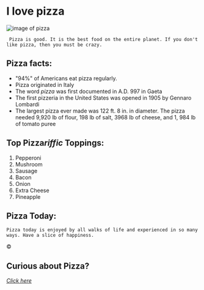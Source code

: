 # **I love pizza**
 

![image of pizza](https://www.publicdomainpictures.net/pictures/40000/velka/fresh-pizza.jpg)

     Pizza is good. It is the best food on the entire planet. If you don't like pizza, then you must be crazy. 

## **Pizza facts:**
* "94%" of Americans eat pizza regularly.
* Pizza originated in Italy
* The word _pizza_ was first documented in A.D. 997 in Gaeta
* The first pizzeria in the United States was opened in 1905 by Gennaro   Lombardi
* The largest pizza ever made was 122 ft. 8 in. in diameter. The pizza    needed 9,920 lb of flour, 198 lb of salt, 3968 lb of cheese, and 1,     984 lb of tomato puree
                  
                  
## Top Pizza*riffic* Toppings:
1. Pepperoni
2. Mushroom
3. Sausage
4. Bacon 
5. Onion
6. Extra Cheese
7. Pineapple 

## Pizza Today:
    Pizza today is enjoyed by all walks of life and experienced in so many ways. Have a slice of happiness. 

&copy;
## Curious about Pizza?

_[Click here](http://scottiespizzaparlor.com)_